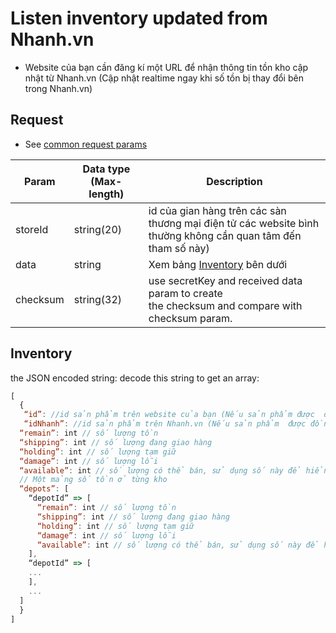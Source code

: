 # Listen inventory updated from Nhanh.vn
- Website của bạn cần đăng kí một URL để nhận thông tin tồn kho cập nhật từ Nhanh.vn (Cập nhật realtime ngay khi số tồn bị thay đổi bên trong Nhanh.vn)

## Request

- See [common request params](/api.md#request)

Param|Data type (Max-length)|Description
--------- | ------------ | -------------
storeId|string(20)|id của gian hàng trên các sàn thương mại điện tử các website bình thường không cần quan tâm đến tham số này)
data|string| Xem bảng [Inventory](listen.md#inventory) bên dưới
checksum|string(32)|use secretKey and received data param to create<br> the checksum and compare with checksum param.</td>
  
## Inventory
the JSON encoded string: decode this string to get an array:
```js
[         
  {
   “id”: //id sản phẩm trên website của bạn (Nếu sản phẩm được  đồng bộ từ website của bạn sang Nhanh.vn,nên sử dụng id này để tìm sản phẩm cần cần  nhập số tồn).
   “idNhanh”: //id sản phẩm trên Nhanh.vn (Nếu sản phẩm  được đồng bộ từ Nhanh.vn sang website của bạn,sử dụng //isNhanh để tìm sản phẩm tương ứng trên website của bạn để cập nhật số tồn, tình huống này thì id có thể sẽ là null).Số tổng tồn  trên tất cả các kho đang hoạt động
  “remain”: int // số lượng tồn
  “shipping”: int // số lượng đang giao hàng
  “holding”: int // số lượng tạm giữ
  “damage”: int // số lượng lỗi
  “available”: int // số lượng có thể bán, sử dụng số này để hiển thị số tồn trên website hoặc chặn việc đặt các sản phẩm hết hàng.
  // Một mảng số tồn ở từng kho
  “depots”: [
    “depotId” => [
      “remain”: int // số lượng tồn
      “shipping”: int // số lượng đang giao hàng
      “holding”: int // số lượng tạm giữ
      “damage”: int // số lượng lỗi
      “available”: int // số lượng có thể bán, sử dụng số này để hiển thị số tồn trên website hoặc chặn việc đặt các sản phẩm hết hàng.
    ],
    “depotId” => [
    ...
    ],
    ...
  ]
  }
]
```
